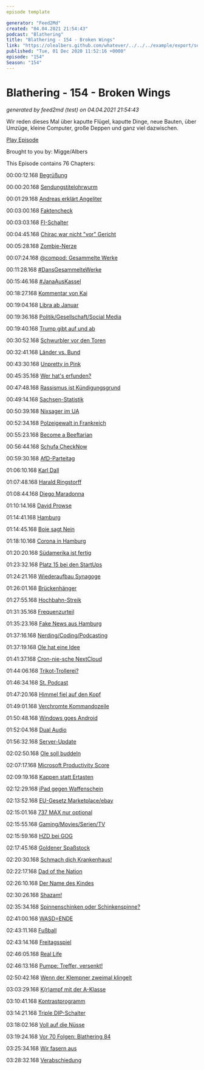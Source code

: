 ```yaml
---
episode template

generator: "Feed2Md"
created: "04.04.2021 21:54:43"
podcast: "Blathering"
title: "Blathering - 154 - Broken Wings"
link: "https://olealbers.github.com/whatever/../../../example/export/seasons/5/2020/12/Blathering - 154 - Broken Wings.md"
published: "Tue, 01 Dec 2020 11:52:16 +0000"
episode: "154"
Season: "154"
---
```


# Blathering - 154 - Broken Wings
_generated by feed2md (test) on 04.04.2021 21:54:43_

Wir reden dieses Mal über kaputte Flügel, kaputte Dinge, neue Bauten, über Umzüge, kleine Computer, große Deppen und ganz viel dazwischen.

[Play Episode](https://www.blathering.de/podlove/file/1403/s/feed/c/mp3/blathering_154.mp3)

Brought to you by: Migge/Albers

This Episode contains 76 Chapters:


00:00:12.168 [Begrüßung]()

00:00:20.168 [Sendungstitelohrwurm](https://www.youtube.com/watch?v=U7M7d8u40I4)

00:01:29.168 [Andreas erklärt Angeliter](https://www.blathering.de/2020/11/blathering-153-i-fought-the-law-and-the-law-won/#comment-53)

00:03:00.168 [Faktencheck]()

00:03:03.168 [FI-Schalter](https://www.voltus.de/blog/fi-schutzschalter-nachruesten-pflicht-2019/)

00:04:45.168 [Chirac war nicht "vor" Gericht](https://www.sueddeutsche.de/politik/frankreich-jacques-chirac-vor-gericht-1.1068671)

00:05:28.168 [Zombie-Nerze](https://www.t-online.de/nachrichten/panorama/id_88989056/corona-news-zombie-nerze-tierkadaver-kommen-wieder-an-erdoberflaeche.html)

00:07:24.168 [@compod: Gesammelte Werke](https://twitter.com/search?q=(from%3Acompod)%20(%40blathering_pod)%20until%3A2020-12-01%20since%3A2020-11-24&src=typed_query&f=live)

00:11:28.168 [#DansGesammelteWerke](https://twitter.com/search?q=(from%3Aevildanwallace)%20(%40blathering_pod)%20until%3A2020-12-01%20since%3A2020-11-24&src=typed_query&f=live)

00:15:46.168 [#JanaAusKassel](https://uebermedien.de/55302/was-machen-wir-mit-jana-aus-kassel-und-was-macht-sie-mit-uns/)

00:18:27.168 [Kommentar von Kai](https://pluspora.com/posts/58a22e1010870139cb61101b0e91c357#6ed5309013b701390da2005056264835)

00:19:04.168 [Libra ab Januar](https://www.rnd.de/digital/kryptowahrung-facebook-will-wohl-im-januar-mit-libra-starten-DALEHSHRPBFUZJ7I52IDUB3Z6U.html)

00:19:36.168 [Politik/Gesellschaft/Social Media]()

00:19:40.168 [Trump gibt auf und ab](https://www.tagesschau.de/ausland/uswahl2020/us-wahl-trump-amtsuebergabe-101.html)

00:30:52.168 [Schwurbler vor den Toren](https://www.tagesschau.de/inland/vorfall-vor-kanzleramt-101.html)

00:32:41.168 [Länder vs. Bund](https://www.rnd.de/politik/corona-das-sind-die-neuen-beschlusse-von-bund-und-landern-N3FOIAN6L53U7JU5W3IDR3PUHI.html)

00:43:30.168 [Unpretty in Pink](https://www.t-online.de/nachrichten/deutschland/id_89008974/corona-hotspot-hildburghausen-400-demonstranten-ziehen-singend-durch-die-stadt.html)

00:45:35.168 [Wer hat's erfunden?](https://www.tagesspiegel.de/politik/fast-vollauslastung-der-intensivbetten-in-der-schweiz-gesundheitsoekonom-will-dass-corona-skeptiker-nicht-mehr-behandelt-werden/26650256.html)

00:47:48.168 [Rassismus ist Kündigungsgrund](https://www.bundesverfassungsgericht.de/SharedDocs/Pressemitteilungen/DE/2020/bvg20-101.html)

00:49:14.168 [Sachsen-Statistik](https://www.mdr.de/sachsen/verfassungsschutzbericht-extremismus-politisch-motivierte-kriminalitaet-100/~amp.html?_)

00:50:39.168 [Nixsager im UA](https://www.tagesschau.de/inland/amri-uausschuss-101.html)

00:52:34.168 [Polzeigewalt in Frankreich](https://www.deutschlandfunk.de/der-tag-eskalationspotenzial-beim-afd-parteitag.3415.de.html?dram:article_id=488295)

00:55:23.168 [Become a Beeftarian](https://twitter.com/stammtischphilo/status/1332236029416370176)

00:56:44.168 [Schufa CheckNow](https://stadt-bremerhaven.de/schufa-checknow-neues-produkt-soll-einblick-in-unsere-kontoauszuege-gewaehren-datenschuetzer-warnt/)

00:59:30.168 [AfD-Parteitag](https://twitter.com/netnrd/status/1332646636510711808)

01:06:10.168 [Karl Dall](https://de.wikipedia.org/wiki/Karl_Dall)

01:07:48.168 [Harald Ringstorff](https://de.wikipedia.org/wiki/Harald_Ringstorff)

01:08:44.168 [Diego Maradonna](https://de.wikipedia.org/wiki/Diego_Maradona)

01:10:14.168 [David Prowse](https://de.wikipedia.org/wiki/David_Prowse)

01:14:41.168 [Hamburg]()

01:14:45.168 [Boie sagt Nein](https://threadreaderapp.com/thread/1331493918052126721.html)

01:18:10.168 [Corona in Hamburg](https://www.ndr.de/fernsehen/sendungen/hamburg_journal/Corona-Ausbruch-in-Fleischerei-von-Block-House,hamj102888.html)

01:20:20.168 [Südamerika ist fertig](https://www.youtube.com/watch?v=FOHRu4xwly0)

01:23:32.168 [Platz 15 bei den StartUps](https://twitter.com/HH_BWI/status/1331914901925875713)

01:24:21.168 [Wiederaufbau Synagoge](https://www.ndr.de/fernsehen/sendungen/hamburg_journal/Nach-82-Jahren-Bornplatzsynagoge-wird-wieder-aufgebaut,hamj103020.html)

01:26:01.168 [Brückenhänger](https://www.presseportal.de/blaulicht/pm/6337/4776493)

01:27:55.168 [Hochbahn-Streik](https://www.ndr.de/fernsehen/sendungen/hamburg_journal/Hochbahn-Streik-Wut-beim-Einzelhandel,hamj103066.html)

01:31:35.168 [Frequenzurteil](https://www.ma-hsh.de/infothek/pressemitteilung/ukw-in-hamburg-urteil-des-verwaltungsgerichts-hamburg-zugunsten-von-energy-hamburg.html)

01:35:23.168 [Fake News aus Hamburg](https://www.welt.de/politik/deutschland/article221271806/Russische-Desinformation-auf-deutschem-News-Portal.html)

01:37:16.168 [Nerding/Coding/Podcasting]()

01:37:19.168 [Ole hat eine Idee](https://cloud.oles.cloud/index.php/s/ek3sx3je62bj3dx)

01:41:37.168 [Cron-nie-sche NextCloud](https://twitter.com/stammtischphilo/status/1331307644741693441)

01:44:06.168 [Trikot-Trollerei?](https://twitter.com/stammtischphilo/status/1331674197123358723)

01:46:34.168 [St. Podcast](https://twitter.com/fcstpauli/status/1331910751469129728)

01:47:20.168 [Himmel fiel auf den Kopf](https://www.zdnet.de/88390080/aws-stoerung-betrifft-tausende-online-dienste/)

01:49:01.168 [Verchromte Kommandozeile](https://www.zdnet.de/88390068/chrome-erlaubt-das-ausfuehren-von-befehlen-ueber-die-die-adressleiste/)

01:50:48.168 [Windows goes Android](https://www.zdnet.de/88390083/bericht-microsoft-bringt-android-apps-auf-windows-desktops/)

01:52:04.168 [Dual Audio](https://twitter.com/stammtischphilo/status/1332311512275439618)

01:56:32.168 [Server-Update](https://twitter.com/stammtischphilo/status/1332736097571532802)

02:02:50.168 [Ole soll buddeln](https://www.heise.de/tipps-tricks/Pi-Hole-auf-dem-Raspberry-Pi-einrichten-so-geht-s-4358553.html)

02:07:17.168 [Microsoft Productivity Score](https://twitter.com/Cyrus_McDugan/status/1332373222357131268)

02:09:19.168 [Kappen statt Ertasten](https://twitter.com/stammtischphilo/status/1332262706947219461?s=20)

02:12:29.168 [iPad gegen Waffenschein](https://www.golem.de/news/waffen-gegen-ipads-apples-sicherheitschef-wegen-bestechung-angeklagt-2011-152338.html)

02:13:52.168 [EU-Gesetz Marketplace/ebay](https://www.golem.de/news/verbraucherschuetzer-amazon-und-ebay-fuer-fehlerhafte-produkte-haftbar-machen-2011-152339.html)

02:15:01.168 [737 MAX nur optional](https://www.golem.de/news/apple-boeing-737-max-dell-emc-sonst-noch-was-2011-152340.html)

02:15:55.168 [Gaming/Movies/Serien/TV]()

02:15:59.168 [HZD bei GOG](https://twitter.com/stammtischphilo/status/1331381457672171520)

02:17:45.168 [Goldener Spaßstock](https://twitter.com/stammtischphilo/status/1331353052201308167)

02:20:30.168 [Schmach dich Krankenhaus!](https://twitter.com/stammtischphilo/status/1331884934353592323)

02:22:17.168 [Dad of the Nation](https://www.youtube.com/watch?v=Wmi5R_SMxv0)

02:26:10.168 [Der Name des Kindes](https://de.wikipedia.org/wiki/Michael_Biehn)

02:30:26.168 [Shazam!](https://de.wikipedia.org/wiki/Shazam!_(Film))

02:35:34.168 [Spinnenschinken oder Schinkenspinne?](https://twitter.com/stammtischphilo/status/1332807450987212800)

02:41:00.168 [WASD=ENDE](https://twitter.com/stammtischphilo/status/1332734446508924931?s=20)

02:43:11.168 [Fußball]()

02:43:14.168 [Freitagsspiel](https://www.fcstpauli.com/news/der-fc-st-pauli-unterliegt-gegen-den-vfl-osnabrueck-0-1-2021/)

02:46:05.168 [Real Life]()

02:46:13.168 [Pumpe: Treffer, versenkt!](https://www.youtube.com/watch?v=YMSUtnXzmis)

02:50:42.168 [Wenn der Klempner zweimal klingelt](https://twitter.com/tmigge/status/1331951317040979968)

03:03:29.168 [K(r)ampf mit der A-Klasse](https://twitter.com/tmigge/status/1331575119299416066)

03:10:41.168 [Kontrastprogramm](https://twitter.com/tmigge/status/1331868565553733632)

03:14:21.168 [Triple DIP-Schalter](https://twitter.com/stammtischphilo/status/1331917171140734978)

03:18:02.168 [Voll auf die Nüsse](https://twitter.com/stammtischphilo/status/1330471761914236928)

03:19:24.168 [Vor 70 Folgen: Blathering 84](https://www.blathering.de/2019/07/blathering-084-eusserst-geschickter-schachzug/)

03:25:34.168 [Wir fasern aus]()

03:28:32.168 [Verabschiedung]()


